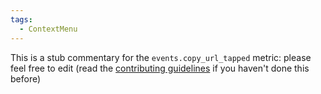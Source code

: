 ```yaml
---
tags:
  - ContextMenu
---
```


This is a stub commentary for the `events.copy_url_tapped` metric: please feel free to edit (read the
[contributing guidelines](https://github.com/mozilla/glean-annotations/blob/main/CONTRIBUTING.md)
if you haven't done this before)
